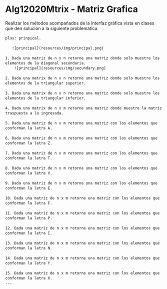 # Alg12020Mtrix - Matriz Grafica

Realizar los métodos acompañados de la interfaz gráfica vista en clases que den solución a la siguiente problemática.

    plus: prinpical.

       ![principal](resources/img/principal.png)

    1. Dada una matriz de n x n retorne una matriz donde solo muestre los elementos de la diagonal secundaria.
        ![principal](resources/img/secundary.png)

    2. Dada una matrix de n x n retorne una matriz donde solo muestre los elementos de la triangular superior.

    3. Dada una matrix de n x n retorne una matriz donde solo muestre los elementos de la triangular inferior.
    
    4. Dada una matrix de n x m retorne una matriz donde muestre la matriz traspuesta a la ingresada.
    
    5. Dada una matriz de n x m retorne una matriz con los elementos que conforman la letra A.
    
    6. Dada una matriz de n x m retorne una matriz con los elementos que conforman la letra Z.
    
    7. Dada una matriz de n x m retorne una matriz con los elementos que conforman la letra T.
    
    8. Dada una matriz de n x m retorne una matriz con los elementos que conforman la letra V.
    
    9. Dada una matriz de n x m retorne una matriz con los elementos que conforman la letra E.

    10. Dada una matriz de n x m retorne una matriz con los elementos que conforman la letra F.
    
    11. Dada una matriz de n x m retorne una matriz con los elementos que conforman la letra P.
    
    12. Dada una matriz de n x m retorne una matriz con los elementos que conforman la letra I.
    
    13. Dada una matriz de n x m retorne una matriz con los elementos que conforman la letra N.
    
    14. Dada una matriz de n x m retorne una matriz con los elementos que conforman la letra Y.
    
    15. Dada una matriz de n x m retorne una matriz con los elementos que conforman la letra X.
    ---

